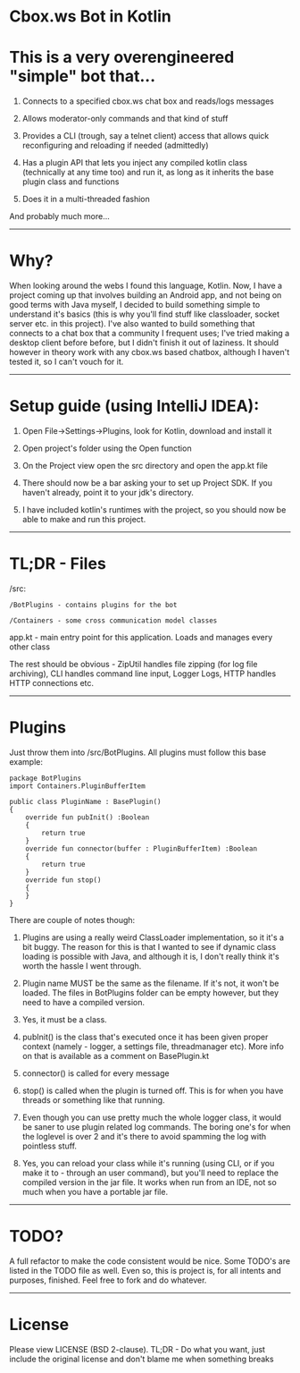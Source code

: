 Cbox.ws Bot in Kotlin 
====

# This is a very overengineered "simple" bot that...

1) Connects to a specified cbox.ws chat box and reads/logs messages

2) Allows moderator-only commands and that kind of stuff

3) Provides a CLI (trough, say a telnet client) access that allows quick reconfiguring and reloading if needed (admittedly)

4) Has a plugin API that lets you inject any compiled kotlin class (technically at any time too) and run it, as long as it inherits the base plugin class and functions

5) Does it in a multi-threaded fashion

And probably much more...

-----
# Why?

When looking around the webs I found this language, Kotlin. Now, I have a project coming up that involves building an Android app, and not being on good terms with Java myself, I decided to build something simple to understand it's basics (this is why you'll find stuff like classloader, socket server etc. in this project). I've also wanted to build something that connects to a chat box that a community I frequent uses; I've tried making a desktop client before before, but I didn't finish it out of laziness. It should however in theory work with any cbox.ws based chatbox, although I haven't tested it, so I can't vouch for it.

-----
# Setup guide (using IntelliJ IDEA):

1) Open File->Settings->Plugins, look for Kotlin, download and install it

2) Open project's folder using the Open function

3) On the Project view open the src directory and open the app.kt file

4) There should now be a bar asking your to set up Project SDK. If you haven't already, point it to your jdk's directory.

5) I have included kotlin's runtimes with the project, so you should now be able to make and run this project.

------
# TL;DR - Files

/src:
	
	/BotPlugins - contains plugins for the bot

	/Containers - some cross communication model classes

app.kt - main entry point for this application. Loads and manages every other class

The rest should be obvious - ZipUtil handles file zipping (for log file archiving), CLI handles command line input, Logger Logs, HTTP handles HTTP connections etc.  

------
# Plugins

Just throw them into /src/BotPlugins. All plugins must follow this base example:

```
package BotPlugins
import Containers.PluginBufferItem

public class PluginName : BasePlugin()
{
	override fun pubInit() :Boolean
	{
		return true
	}
	override fun connector(buffer : PluginBufferItem) :Boolean
	{
		return true
	}
	override fun stop()
	{
	}
}
```

There are couple of notes though:

1. Plugins are using a really weird ClassLoader implementation, so it it's a bit buggy. The reason for this is that I wanted to see if dynamic class loading is possible with Java, and although it is, I don't really think it's worth the hassle I went through.

2. Plugin name MUST be the same as the filename. If it's not, it won't be loaded. The files in BotPlugins folder can be empty however, but they need to have a compiled version.

3. Yes, it must be a class.

4. pubInit() is the class that's executed once it has been given proper context (namely - logger, a settings file, threadmanager etc). More info on that is available as a comment on BasePlugin.kt

5. connector() is called for every message

6. stop() is called when the plugin is turned off. This is for when you have threads or something like that running.

7. Even though you can use pretty much the whole logger class, it would be saner to use plugin related log commands. The boring one's for when the loglevel is over 2 and it's there to avoid spamming the log with pointless stuff.

8. Yes, you can reload your class while it's running (using CLI, or if you make it to - through an user command), but you'll need to replace the compiled version in the jar file. It works when run from an IDE, not so much when you have a portable jar file.

------
# TODO?
A full refactor to make the code consistent would be nice. Some TODO's are listed in the TODO file as well. Even so, this is project is, for all intents and purposes, finished. Feel free to fork and do whatever.

------
# License

Please view LICENSE (BSD 2-clause). TL;DR - Do what you want, just include the original license and don't blame me when something breaks